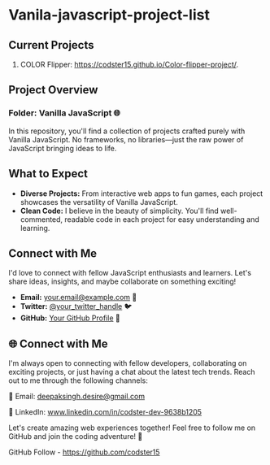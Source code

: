 # Vanila-javascript-project-list

## Current Projects

1. COLOR Flipper:  https://codster15.github.io/Color-flipper-project/.

## Project Overview

### Folder: Vanilla JavaScript 🌐
In this repository, you'll find a collection of projects crafted purely with Vanilla JavaScript. No frameworks, no libraries—just the raw power of JavaScript bringing ideas to life.

## What to Expect

- **Diverse Projects:** From interactive web apps to fun games, each project showcases the versatility of Vanilla JavaScript.
- **Clean Code:** I believe in the beauty of simplicity. You'll find well-commented, readable code in each project for easy understanding and learning.

## Connect with Me

I'd love to connect with fellow JavaScript enthusiasts and learners. Let's share ideas, insights, and maybe collaborate on something exciting!

- **Email:** your.email@example.com 📧
- **Twitter:** [@your_twitter_handle](https://twitter.com/your_twitter_handle) 🐦
- **GitHub:** [Your GitHub Profile](https://github.com/your-username) 🐙


 ## 🌐 Connect with Me
I'm always open to connecting with fellow developers, collaborating on exciting projects, or just having a chat about the latest tech trends. Reach out to me through the following channels:

📧 Email: deepaksingh.desire@gmail.com

🔗 LinkedIn: www.linkedin.com/in/codster-dev-9638b1205

Let's create amazing web experiences together! Feel free to follow me on GitHub and join the coding adventure! 🚀

GitHub Follow - https://github.com/codster15

